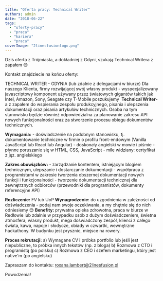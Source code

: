 ```yaml
---
title: "Oferta pracy: Technical Writer"
authors: admin
date: "2018-06-22"
tags:
  - "oferty-pracy"
  - "praca"
  - "kariera"
  - "praca"
coverImage: "2linesfusionlogo.png"
---
```


Dziś oferta z Trójmiasta, a dokładniej z Gdyni, szukają Technical Writera z
zapałem 😊

<!--truncate-->

Kontakt znajdziecie na końcu oferty:

TECHNICAL WRITER - GDYNIA (lub zdalnie z delegacjami w biurze) Dla naszego
Klienta, firmy rozwijającej swój własny produkt - wyspecjalizowany javascriptowy
komponent używany przez światowych gigantów takich jak Intel, Amazon, Sony,
Seagate czy T-Mobile poszukujemy  **Technical Writer**\-a z zapałem do
wspierania zespołu produkcyjnego, pisania i ulepszenia dokumentacji oraz pisania
artykułów technicznych. Osoba na tym stanowisku będzie również odpowiedzialna za
planowanie zakresu API nowych funkcjonalności oraz za stworzenie procesu obiegu
dokumentów technicznych.

**Wymagania:** - doświadczenie na podobnym stanowisku, tj. dokumentowanie
techniczne w firmie o profilu front-endowym (Vanilla JavaScript lub React lub
Angular) - doskonały angielski w mowie i piśmie - płynne poruszanie się w HTML,
CSS, JavaScript - mile widziany: certyfikat z jęz. angielskiego

**Zakres obowiązków:** - zarządzanie kontentem, istniejącym blogiem technicznym,
ulepszanie i dostarczanie dokumentacji - współpraca z programistami w zakresie
tworzenia obszernej dokumentacji nowych funkcji i funkcjonalności - tworzenie
dokumentacji technicznej dla zewnętrznych odbiorców (przewodniki dla
programistów, dokumenty referencyjne API)

**Rozliczenie:** FV lub UoP **Wynagrodzenie:** do uzgodnienia w zależności od
doświadczenia - podaj nam swoje oczekiwania, a my chętnie się do nich odniesiemy
😊 **Benefity:** prywatna opieka zdrowotna, praca w biurze w Redłowie lub
zdalnie w przypadku osób z dużym doświadczeniem, świetna atmosfera, własny
produkt, mega doświadczony zespół, klienci z całego świata, kawa, napoje i
słodycze, obiady w czwartki, wewnętrzne hackathony. W budynku jest prysznic,
miejsce na rowery.

**Proces rekrutacji:** a) Wymagane CV i próbka portfolio lub jeśli jest
niepubliczne, to próbka innych tekstów (np. z bloga) b) Rozmowa z CTO i
programistą (po polsku) c) Rozmowa z CEO i szefem marketingu, który jest
native'm (po angielsku)

Zapraszam do kontaktu: roxana.lambert@2linesfusion.pl

Powodzenia!
